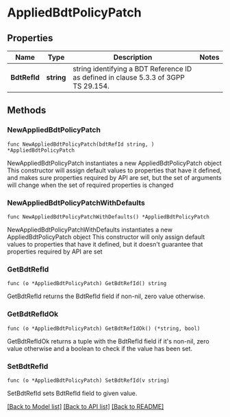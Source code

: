 # AppliedBdtPolicyPatch

## Properties

Name | Type | Description | Notes
------------ | ------------- | ------------- | -------------
**BdtRefId** | **string** | string identifying a BDT Reference ID as defined in clause 5.3.3 of 3GPP TS 29.154. | 

## Methods

### NewAppliedBdtPolicyPatch

`func NewAppliedBdtPolicyPatch(bdtRefId string, ) *AppliedBdtPolicyPatch`

NewAppliedBdtPolicyPatch instantiates a new AppliedBdtPolicyPatch object
This constructor will assign default values to properties that have it defined,
and makes sure properties required by API are set, but the set of arguments
will change when the set of required properties is changed

### NewAppliedBdtPolicyPatchWithDefaults

`func NewAppliedBdtPolicyPatchWithDefaults() *AppliedBdtPolicyPatch`

NewAppliedBdtPolicyPatchWithDefaults instantiates a new AppliedBdtPolicyPatch object
This constructor will only assign default values to properties that have it defined,
but it doesn't guarantee that properties required by API are set

### GetBdtRefId

`func (o *AppliedBdtPolicyPatch) GetBdtRefId() string`

GetBdtRefId returns the BdtRefId field if non-nil, zero value otherwise.

### GetBdtRefIdOk

`func (o *AppliedBdtPolicyPatch) GetBdtRefIdOk() (*string, bool)`

GetBdtRefIdOk returns a tuple with the BdtRefId field if it's non-nil, zero value otherwise
and a boolean to check if the value has been set.

### SetBdtRefId

`func (o *AppliedBdtPolicyPatch) SetBdtRefId(v string)`

SetBdtRefId sets BdtRefId field to given value.



[[Back to Model list]](../README.md#documentation-for-models) [[Back to API list]](../README.md#documentation-for-api-endpoints) [[Back to README]](../README.md)


